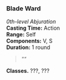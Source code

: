 ### Blade Ward  
*0th-level Abjuration*  
**Casting Time:** Action  
**Range:** Self  
**Components:** V, S  
**Duration:** 1 round  

> *""*

**Classes.** ???, ???